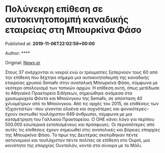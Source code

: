 
# Πολύνεκρη επίθεση σε αυτοκινητοπομπή καναδικής εταιρείας στη Μπουρκίνα Φάσο

Published at: **2019-11-06T22:02:59+00:00**

Author: ****

Original: [News.gr](https://www.news.gr/kosmos/article/2023535/polinekri-epithesi-se-aftokinitopompi-kanadikis-eterias-sti-bourkina-faso.html)

Στους 37 ανέρχονται οι νεκροί ενώ οι τραυματίες ξεπερνούν τους 60 από την επίθεση που δέχτηκε σήμερα μια αυτοκινητοπομπή της καναδικής εταιρείας χρυσού Semafo στην ανατολική Μπουρκίνα Φάσο, σύμφωνα με νεότερο απολογισμό των τοπικών αρχών.
Η επίθεση αυτή, όπως μετέδωσε το Αθηναϊκό Πρακτορείο Ειδήσεων, σημειώθηκε ανάμεσα στα χρυσωρυχεία Φάντα και Μπούνγκου της Semafo, σε απόσταση 40 χιλιομέτρων από το Μπούνγκου.
Από τις αρχές του 2015, σε επιθέσεις των τζιχαντιστών –που γίνονται ολοένα και συχνότερες και φονικότερες– έχουν σκοτωθεί τουλάχιστον 649 άνθρωποι, σύμφωνα με μια καταμέτρηση του Γαλλικού Πρακτορείου. Ο ΟΗΕ κάνει λόγο για περίπου 500.000 εσωτερικά εκτοπισμένους και πρόσφυγες.
Οι περισσότερες από αυτές τις επιθέσεις έχουν σημειωθεί στις ανατολικές και βόρειες επαρχίες της Μπουρκίνα Φάσο.
Το πρωί της Δευτέρας σκοτώθηκαν πέντε αστυνομικοί και τουλάχιστον πέντε πολίτες σε επίθεση στο Ουρσί, μια κοινότητα της επαρχίας Ουνταλάν, κοντά στα σύνορα με το Μάλι.
